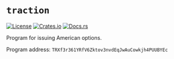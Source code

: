 # `traction`

[![License](https://img.shields.io/crates/l/traction)](https://github.com/TractionDAO/traction/blob/master/LICENSE.txt)
[![Crates.io](https://img.shields.io/crates/v/traction)](https://crates.io/crates/traction)
[![Docs.rs](https://docs.rs/traction/badge.svg)](https://docs.rs/traction)

Program for issuing American options.

Program address: `TRXf3r361YRfV6Zktov3nvdEqJwAuCowkjh4PUUBYEc`
